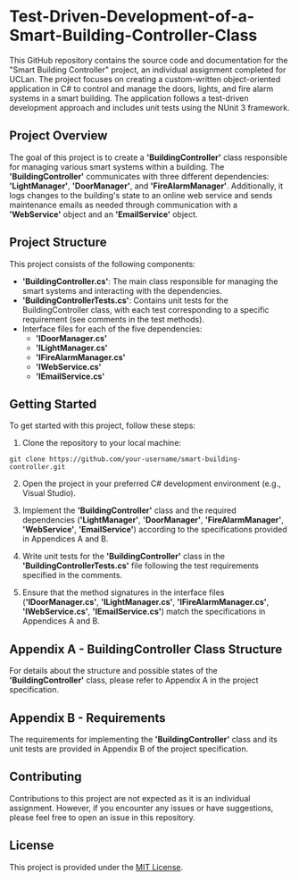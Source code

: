 # Test-Driven-Development-of-a-Smart-Building-Controller-Class
This GitHub repository contains the source code and documentation for the "Smart Building Controller" project, an individual assignment completed for UCLan. The project focuses on creating a custom-written object-oriented application in C# to control and manage the doors, lights, and fire alarm systems in a smart building. The application follows a test-driven development approach and includes unit tests using the NUnit 3 framework.

## Project Overview
The goal of this project is to create a **'BuildingController'** class responsible for managing various smart systems within a building. The **'BuildingController'** communicates with three different dependencies: **'LightManager'**, **'DoorManager'**, and **'FireAlarmManager'**. Additionally, it logs changes to the building's state to an online web service and sends maintenance emails as needed through communication with a **'WebService'** object and an **'EmailService'** object.

## Project Structure
This project consists of the following components:

- **'BuildingController.cs'**: The main class responsible for managing the smart systems and interacting with the dependencies.
- **'BuildingControllerTests.cs'**: Contains unit tests for the BuildingController class, with each test corresponding to a specific requirement (see comments in the test methods).
- Interface files for each of the five dependencies:
     - **'IDoorManager.cs'**
     - **'ILightManager.cs'**
     - **'IFireAlarmManager.cs'**
     - **'IWebService.cs'**
     - **'IEmailService.cs'**


## Getting Started
To get started with this project, follow these steps:

1. Clone the repository to your local machine:
```
git clone https://github.com/your-username/smart-building-controller.git

```
2. Open the project in your preferred C# development environment (e.g., Visual Studio).

3. Implement the **'BuildingController'** class and the required dependencies (**'LightManager'**, **'DoorManager'**, **'FireAlarmManager'**, **'WebService'**, **'EmailService'**) according to the specifications provided in Appendices A and B.

4. Write unit tests for the **'BuildingController'** class in the **'BuildingControllerTests.cs'** file following the test requirements specified in the comments.

5. Ensure that the method signatures in the interface files (**'IDoorManager.cs'**, **'ILightManager.cs'**, **'IFireAlarmManager.cs'**, **'IWebService.cs'**, **'IEmailService.cs'**) match the specifications in Appendices A and B.

## Appendix A - BuildingController Class Structure
For details about the structure and possible states of the **'BuildingController'** class, please refer to Appendix A in the project specification.

## Appendix B - Requirements
The requirements for implementing the **'BuildingController'** class and its unit tests are provided in Appendix B of the project specification.

## Contributing
Contributions to this project are not expected as it is an individual assignment. However, if you encounter any issues or have suggestions, please feel free to open an issue in this repository.

## License
This project is provided under the [MIT License](https://choosealicense.com/licenses/mit/).

